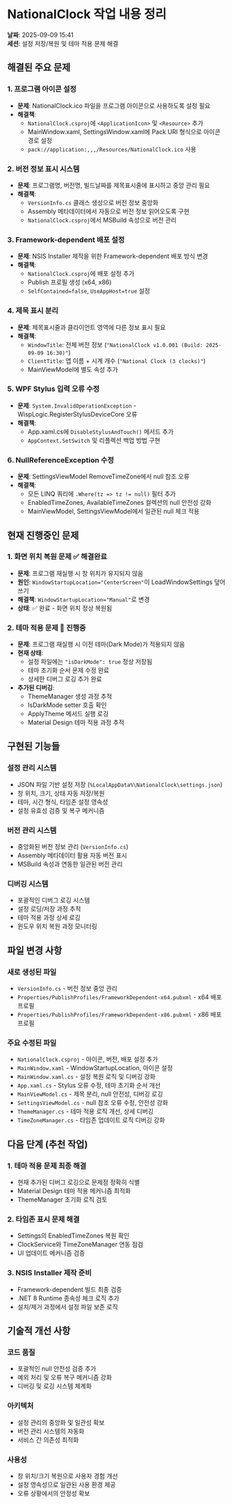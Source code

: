 # NationalClock 작업 내용 정리
**날짜**: 2025-09-09 15:41  
**세션**: 설정 저장/복원 및 테마 적용 문제 해결

## 해결된 주요 문제

### 1. 프로그램 아이콘 설정
- **문제**: NationalClock.ico 파일을 프로그램 아이콘으로 사용하도록 설정 필요
- **해결책**:
  - `NationalClock.csproj`에 `<ApplicationIcon>` 및 `<Resource>` 추가
  - MainWindow.xaml, SettingsWindow.xaml에 Pack URI 형식으로 아이콘 경로 설정
  - `pack://application:,,,/Resources/NationalClock.ico` 사용

### 2. 버전 정보 표시 시스템
- **문제**: 프로그램명, 버전명, 빌드날짜를 제목표시줄에 표시하고 중앙 관리 필요
- **해결책**:
  - `VersionInfo.cs` 클래스 생성으로 버전 정보 중앙화
  - Assembly 메타데이터에서 자동으로 버전 정보 읽어오도록 구현
  - `NationalClock.csproj`에서 MSBuild 속성으로 버전 관리

### 3. Framework-dependent 배포 설정
- **문제**: NSIS Installer 제작을 위한 Framework-dependent 배포 방식 변경
- **해결책**:
  - `NationalClock.csproj`에 배포 설정 추가
  - Publish 프로필 생성 (x64, x86)
  - `SelfContained=false`, `UseAppHost=true` 설정

### 4. 제목 표시 분리
- **문제**: 제목표시줄과 클라이언트 영역에 다른 정보 표시 필요
- **해결책**:
  - `WindowTitle`: 전체 버전 정보 (`"NationalClock v1.0.001 (Build: 2025-09-09 16:30)"`)
  - `ClientTitle`: 앱 이름 + 시계 개수 (`"National Clock (3 clocks)"`)
  - MainViewModel에 별도 속성 추가

### 5. WPF Stylus 입력 오류 수정
- **문제**: `System.InvalidOperationException` - WispLogic.RegisterStylusDeviceCore 오류
- **해결책**:
  - App.xaml.cs에 `DisableStylusAndTouch()` 메서드 추가
  - `AppContext.SetSwitch` 및 리플렉션 백업 방법 구현

### 6. NullReferenceException 수정
- **문제**: SettingsViewModel RemoveTimeZone에서 null 참조 오류
- **해결책**:
  - 모든 LINQ 쿼리에 `.Where(tz => tz != null)` 필터 추가
  - EnabledTimeZones, AvailableTimeZones 컬렉션의 null 안전성 강화
  - MainViewModel, SettingsViewModel에서 일관된 null 체크 적용

## 현재 진행중인 문제

### 1. 화면 위치 복원 문제 ✅ **해결완료**
- **문제**: 프로그램 재실행 시 창 위치가 유지되지 않음
- **원인**: `WindowStartupLocation="CenterScreen"`이 LoadWindowSettings 덮어쓰기
- **해결책**: `WindowStartupLocation="Manual"`로 변경
- **상태**: ✅ 완료 - 화면 위치 정상 복원됨

### 2. 테마 적용 문제 🔄 **진행중**
- **문제**: 프로그램 재실행 시 이전 테마(Dark Mode)가 적용되지 않음
- **현재 상태**: 
  - 설정 파일에는 `"isDarkMode": true` 정상 저장됨
  - 테마 초기화 순서 문제 수정 완료
  - 상세한 디버그 로깅 추가 완료
- **추가된 디버깅**:
  - ThemeManager 생성 과정 추적
  - IsDarkMode setter 호출 확인
  - ApplyTheme 메서드 실행 로깅
  - Material Design 테마 적용 과정 추적

## 구현된 기능들

### 설정 관리 시스템
- JSON 파일 기반 설정 저장 (`%LocalAppData%\NationalClock\settings.json`)
- 창 위치, 크기, 상태 자동 저장/복원
- 테마, 시간 형식, 타임존 설정 영속성
- 설정 유효성 검증 및 복구 메커니즘

### 버전 관리 시스템
- 중앙화된 버전 정보 관리 (`VersionInfo.cs`)
- Assembly 메타데이터 활용 자동 버전 표시
- MSBuild 속성과 연동한 일관된 버전 관리

### 디버깅 시스템
- 포괄적인 디버그 로깅 시스템
- 설정 로딩/저장 과정 추적
- 테마 적용 과정 상세 로깅
- 윈도우 위치 복원 과정 모니터링

## 파일 변경 사항

### 새로 생성된 파일
- `VersionInfo.cs` - 버전 정보 중앙 관리
- `Properties/PublishProfiles/FrameworkDependent-x64.pubxml` - x64 배포 프로필
- `Properties/PublishProfiles/FrameworkDependent-x86.pubxml` - x86 배포 프로필

### 주요 수정된 파일
- `NationalClock.csproj` - 아이콘, 버전, 배포 설정 추가
- `MainWindow.xaml` - WindowStartupLocation, 아이콘 설정
- `MainWindow.xaml.cs` - 설정 복원 로직 및 디버깅 강화
- `App.xaml.cs` - Stylus 오류 수정, 테마 초기화 순서 개선
- `MainViewModel.cs` - 제목 분리, null 안전성, 디버깅 로깅
- `SettingsViewModel.cs` - null 참조 오류 수정, 안전성 강화
- `ThemeManager.cs` - 테마 적용 로직 개선, 상세 디버깅
- `TimeZoneManager.cs` - 타임존 업데이트 로직 디버깅 강화

## 다음 단계 (추천 작업)

### 1. 테마 적용 문제 최종 해결
- 현재 추가된 디버그 로깅으로 문제점 정확히 식별
- Material Design 테마 적용 메커니즘 최적화
- ThemeManager 초기화 로직 검토

### 2. 타임존 표시 문제 해결
- Settings의 EnabledTimeZones 복원 확인
- ClockService와 TimeZoneManager 연동 점검
- UI 업데이트 메커니즘 검증

### 3. NSIS Installer 제작 준비
- Framework-dependent 빌드 최종 검증
- .NET 8 Runtime 종속성 체크 로직 추가
- 설치/제거 과정에서 설정 파일 보존 로직

## 기술적 개선 사항

### 코드 품질
- 포괄적인 null 안전성 검증 추가
- 예외 처리 및 오류 복구 메커니즘 강화
- 디버깅 및 로깅 시스템 체계화

### 아키텍처
- 설정 관리의 중앙화 및 일관성 확보
- 버전 관리 시스템의 자동화
- 서비스 간 의존성 최적화

### 사용성
- 창 위치/크기 복원으로 사용자 경험 개선
- 설정 영속성으로 일관된 사용 환경 제공
- 오류 상황에서의 안정성 확보